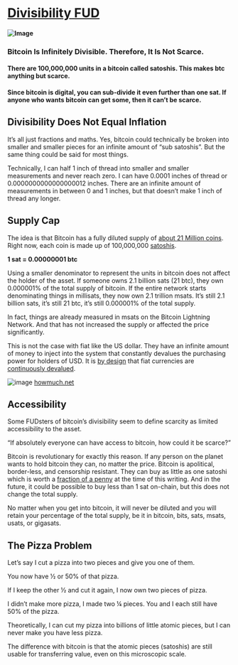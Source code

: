 # [Divisibility FUD](https://fudbitcoin.info/divisibility/)

  #### ![Image](https://fudbitcoin.info/wp-content/uploads/2021/01/Pizza-Divisibility.jpg)
  
  ### Bitcoin Is Infinitely Divisible. Therefore, It Is Not Scarce.
  
  #### There are 100,000,000 units in a bitcoin called satoshis. This makes btc anything but scarce.
  
  #### Since bitcoin is digital, you can sub-divide it even further than one sat. If anyone who wants bitcoin can get some, then it can’t be scarce.

  
## Divisibility Does Not Equal Inflation

It’s all just fractions and maths. Yes, bitcoin could technically be broken into smaller and smaller pieces for an infinite amount of “sub satoshis”. But the same thing could be said for most things.

Technically, I can half 1 inch of thread into smaller and smaller measurements and never reach zero. I can have 0.0001 inches of thread or 0.0000000000000000012 inches. There are an infinite amount of measurements in between 0 and 1 inches, but that doesn’t make 1 inch of thread any longer.

## Supply Cap

The idea is that Bitcoin has a fully diluted supply of [about 21 Million coins](https://en.bitcoin.it/wiki/Controlled_supply#Projected_Bitcoins_Long_Term). Right now, each coin is made up of 100,000,000 [satoshis](https://www.btcsatoshi.com/).

**1 sat = 0.00000001 btc**

Using a smaller denominator to represent the units in bitcoin does not affect the holder of the asset. If someone owns 2.1 billion sats (21 btc), they own 0.000001% of the total supply of bitcoin. If the entire network starts denominating things in millisats, they now own 2.1 trillion msats. It’s still 2.1 billion sats, it’s still 21 btc, it’s still 0.000001% of the total supply.

In fact, things are already measured in msats on the Bitcoin Lightning Network. And that has not increased the supply or affected the price significantly.

This is not the case with fiat like the US dollar. They have an infinite amount of money to inject into the system that constantly devalues the purchasing power for holders of USD. It is [by design](https://www.investopedia.com/terms/k/keynesianeconomics.asp) that fiat currencies are [continuously devalued](https://www.investopedia.com/terms/i/inflation.asp).

![image](https://cdn.howmuch.net/articles/Rise-and-Fall-of-the-USD-64c2.jpg)
[howmuch.net](https://howmuch.net/articles/rise-and-fall-dollar)

## Accessibility

Some FUDsters of bitcoin’s divisibility seem to define scarcity as limited accessibility to the asset.

“If absolutely everyone can have access to bitcoin, how could it be scarce?”

Bitcoin is revolutionary for exactly this reason. If any person on the planet wants to hold bitcoin they can, no matter the price. Bitcoin is apolitical, border-less, and censorship resistant. They can buy as little as one satoshi which is worth a [fraction of a penny](https://sat-cent.vercel.app/) at the time of this writing. And in the future, it could be possible to buy less than 1 sat on-chain, but this does not change the total supply.

No matter when you get into bitcoin, it will never be diluted and you will retain your percentage of the total supply, be it in bitcoin, bits, sats, msats, usats, or gigasats.

## The Pizza Problem

Let’s say I cut a pizza into two pieces and give you one of them. 

You now have ½ or 50% of that pizza.

If I keep the other ½ and cut it again, I now own two pieces of pizza.

I didn’t make more pizza, I made two ¼ pieces. You and I each still have 50% of the pizza. 

Theoretically, I can cut my pizza into billions of little atomic pieces, but I can never make you have less pizza.

The difference with bitcoin is that the atomic pieces (satoshis) are still usable for transferring value, even on this microscopic scale. 
